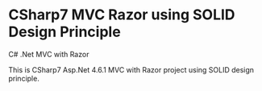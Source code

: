 # CSharp7 MVC Razor using SOLID Design Principle
C# .Net MVC with Razor

This is CSharp7 Asp.Net 4.6.1 MVC with Razor project using SOLID design principle.
